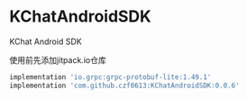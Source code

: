 # KChatAndroidSDK

KChat Android SDK

使用前先添加jitpack.io仓库

```groovy
implementation 'io.grpc:grpc-protobuf-lite:1.49.1'
implementation 'com.github.czf0613:KChatAndroidSDK:0.0.6'
```
